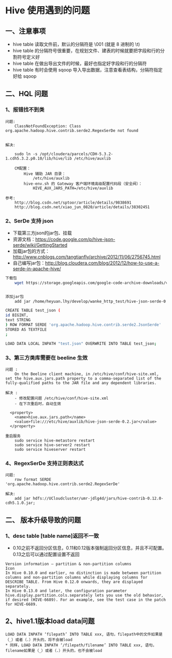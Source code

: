 # Hive 使用遇到的问题

## 一、注意事项

- hive table 读取文件前，默认的分隔符是 \001 (就是 8 进制的 \t)
- hive table 的分隔符号很重要，在规划文件、建表的时候就要把字段和行的分割符号定义好
- hive table 在做出导出文件的时候，最好也指定好字段和行的分隔符
- hive table 有时会使用 sqoop 导入导出数据，注意查看表结构，分隔符指定好给 sqoop


## 二、HQL 问题

### 1、报错找不到类

```
问题:
	ClassNotFoundException: Class org.apache.hadoop.hive.contrib.serde2.RegexSerDe not found


解决:

	sudo ln -s /opt/cloudera/parcels/CDH-5.3.2-1.cdh5.3.2.p0.10/lib/hive/lib /etc/hive/auxlib

	CM配置：
		Hive 辅助 JAR 目录：
			/etc/hive/auxlib
		hive-env.sh 的 Gateway 客户端环境高级配置代码段（安全阀）：
			HIVE_AUX_JARS_PATH=/etc/hive/auxlib

参考:
	http://blog.csdn.net/sptoor/article/details/9838691
	http://blog.csdn.net/xiao_jun_0820/article/details/38302451
```


### 2、SerDe 支持 json

- 下载第三方json的jar包、挂载
- 资源文档：https://code.google.com/p/hive-json-serde/wiki/GettingStarted
-  加载jar包的方式：http://www.cnblogs.com/tangtianfly/archive/2012/11/06/2756745.html
- 自己编写jar包：http://blog.cloudera.com/blog/2012/12/how-to-use-a-serde-in-apache-hive/

``` sh
下载包
	wget https://storage.googleapis.com/google-code-archive-downloads/v2/code.google.com/hive-json-serde/hive-json-serde-0.2.jar


添加jar包
	add jar /home/heyuan.lhy/develop/wanke_http_test/hive-json-serde-0.2.jar;

CREATE TABLE test_json (
id BIGINT,
text STRING
) ROW FORMAT SERDE 'org.apache.hadoop.hive.contrib.serde2.JsonSerde'
STORED AS TEXTFILE
;

LOAD DATA LOCAL INPATH "test.json" OVERWRITE INTO TABLE test_json;
```


### 3、第三方类库需要在 beeline 生效

```
问题 :
 	On the Beeline client machine, in /etc/hive/conf/hive-site.xml, set the hive.aux.jars.path property to a comma-separated list of the fully-qualified paths to the JAR file and any dependent libraries.

解决 :
	- 修改配置问题 /etc/hive/conf/hive-site.xml
	- 在下次重启时，自动生效

  <property>
    <name>hive.aux.jars.path</name>
    <value>file:///etc/hive/auxlib/hive-json-serde-0.2.jar</value>
  </property>

重启服务
	sudo service hive-metastore restart
	sudo service hive-server2 restart
	sudo service hiveserver restart
```

### 4、RegexSerDe 支持正则表达式

```
问题:
	row format SERDE 'org.apache.hadoop.hive.contrib.serde2.RegexSerDe'

解决:
	add jar hdfs://UCloudcluster/umr-jdlg4d/jars/hive-contrib-0.12.0-cdh5.1.0.jar;
```


## 二、 版本升级导致的问题

### 1、desc table [table name]返回不一致

- 0.10之前不返回分区信息，0.11和0.12版本强制返回分区信息，并且不可配置。0.13之后可以通过配置设置不返回

```
Version information — partition & non-partition columns
Icon
In Hive 0.10.0 and earlier, no distinction is made between partition columns and non-partition columns while displaying columns for DESCRIBE TABLE. From Hive 0.12.0 onwards, they are displayed separately.
In Hive 0.13.0 and later, the configuration parameter hive.display.partition.cols.separately lets you use the old behavior, if desired (HIVE-6689). For an example, see the test case in the patch for HIVE-6689.
```

## 2、hive1.1版本load data问题

```
LOAD DATA INPATH ‘filepath’ INTO TABLE xxx, 语句，filepath中的文件如果是（_）或者（.）开头的，将不会被load
* 同样，LOAD DATA INPATH ‘/filepath/filename’ INTO TABLE xxx, 语句，filename如果是（_）或者（.）开头的，也不会被load
```

